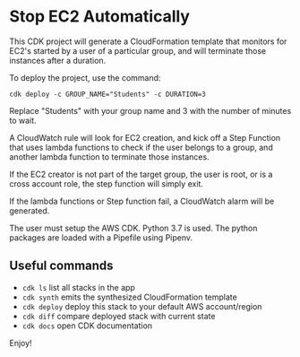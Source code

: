
# Stop EC2 Automatically

This CDK project will generate a CloudFormation template that monitors for EC2's started by a user 
of a particular group, and will terminate those instances after a duration.

To deploy the project, use the command:
```
cdk deploy -c GROUP_NAME="Students" -c DURATION=3
```
    
Replace "Students" with your group name and 3 with the number of minutes to wait.

A CloudWatch rule will look for EC2 creation, and kick off a Step Function that uses lambda functions
to check if the user belongs to a group, and another lambda function to terminate those instances.

If the EC2 creator is not part of the target group, the user is root, or is a cross account role, the
step function will simply exit.

If the lambda functions or Step function fail, a CloudWatch alarm will be generated.
 
The user must setup the AWS CDK.
Python 3.7 is used.
The python packages are loaded with a Pipefile using Pipenv.

## Useful commands

 * `cdk ls`          list all stacks in the app
 * `cdk synth`       emits the synthesized CloudFormation template
 * `cdk deploy`      deploy this stack to your default AWS account/region
 * `cdk diff`        compare deployed stack with current state
 * `cdk docs`        open CDK documentation

Enjoy!
